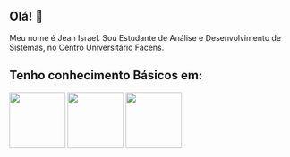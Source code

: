 ## Olá! 👋

Meu nome é Jean Israel. Sou Estudante de Análise e Desenvolvimento de Sistemas, no Centro Universitário Facens.

## Tenho conhecimento Básicos em:
<img src="https://cdn.jsdelivr.net/gh/devicons/devicon/icons/java/java-original-wordmark.svg" width="100" height="100"/> <img src="https://cdn.jsdelivr.net/gh/devicons/devicon/icons/python/python-original-wordmark.svg" width="100" height="100"/> <img src="https://cdn.jsdelivr.net/gh/devicons/devicon/icons/mysql/mysql-original-wordmark.svg" width="100" height="100"/>




